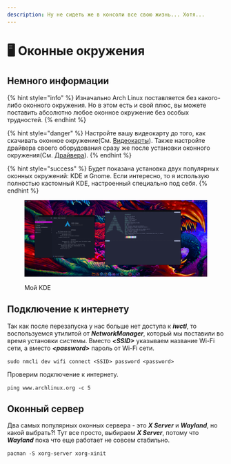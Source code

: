 ```yaml
---
description: Ну не сидеть же в консоли все свою жизнь... Хотя...
---
```


# 🖥 Оконные окружения

## Немного информации

{% hint style="info" %}
Изначально Arch Linux поставляется без какого-либо оконного окружения. Но в этом есть и свой плюс, вы можете поставить абсолютно любое оконное окружение без особых трудностей.
{% endhint %}

{% hint style="danger" %}
Настройте вашу видеокарту до того, как скачивать оконное окружение(См. [Видеокарты](../videokarty/)). Также настройте драйвера своего оборудования сразу же после установки оконного окружения(См. [Драйвера](../draivera/)).
{% endhint %}

{% hint style="success" %}
Будет показана установка двух популярных оконных окружений: KDE и Gnome. Если интересно, то я использую полностью кастомный KDE, настроенный специально под себя.  &#x20;
{% endhint %}

<figure><img src="../../.gitbook/assets/image (1) (2).png" alt=""><figcaption><p>Мой KDE</p></figcaption></figure>

## Подключение к интернету

Так как после перезапуска у нас больше нет доступа к _**iwctl**_, то воспользуемся утилитой от _**NetworkManager**_, который мы поставили во время установки системы. Вместо _**\<SSID>**_ указываем название Wi-Fi сети, а вместо _**\<password>**_ пароль от Wi-Fi сети.

```shell
sudo nmcli dev wifi connect <SSID> password <password>
```

Проверим подключение к интернету.

```shell
ping www.archlinux.org -c 5
```

## Оконный сервер

Два самых популярных оконных сервера - это _**X Server**_ и _**Wayland**_, но какой выбрать?! Тут все просто, выбираем _**X Server**_, потому что _**Wayland**_ пока что еще работает не совсем стабильно.&#x20;

```shell
pacman -S xorg-server xorg-xinit
```
